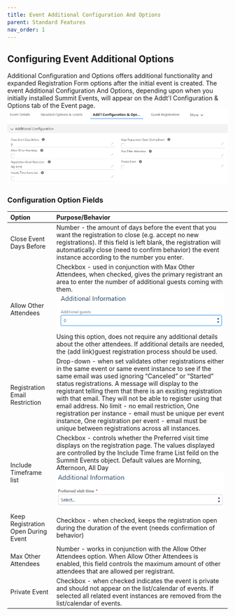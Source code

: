 ```yaml
---
title: Event Additional Configuration And Options
parent: Standard Features
nav_order: 1
---
```


## Configuring Event Additional Options
Additional Configuration and Options offers additional functionality and expanded Registration Form options after the initial event is created.  The event Additional Configuration And Options, depending upon when you initially installed Summit Events, will appear on the Addt'l Configuration & Options tab of the Event page.
![Add'l Config And Options Tab](images/EventAddConfigAndOptionsTab.PNG)


### Configuration Option Fields

| Option         | Purpose/Behavior |
| :---           | :---             |
| Close Event Days Before | Number - the amount of days before the event that you want the registration to close (e.g. accept no new registrations).  If this field is left blank, the registration will automatically close (need to confirm behavior) the event instance according to the number you enter. |
| Allow Other Attendees | Checkbox - used in conjunction with Max Other Attendees, when checked, gives the primary registrant an area to enter the number of additional guests coming with them. <br/> ![Add'l Guests Reg Screen](images/Addtl_Guests.png) <br/> Using this option, does not require any additional details about the other attendees.  If additional details are needed, the (add link)guest registration process should be used. |
| Registration Email Restriction | Drop-down - when set validates other registrations either in the same event  or same event instance to see if the same email was used ignoring “Canceled” or “Started” status registrations.  A message will display to the registrant telling them that there is an exsiting registration with that email.  They will not be able to register using that email address.  No limit - no email restriction,  One registration per instance - email must be unique per event instance, One registration per event - email must be unique between registrations across all instances. |
| Include Timeframe list | Checkbox - controls whether the Preferred visit time displays on the registration page.  The values displayed are controlled by the Include Time frame List feild on the Summit Events object.  Default values are Morning, Afternoon, All Day <br/> ![Timeframe List Image](images/Timeframe-List-Image.PNG) |
| Keep Registration Open During Event | Checkbox - when checked, keeps the registration open during the duration of the event (needs confirmation of behavior) |
| Max Other Attendees | Number - works in conjunction with the Allow Other Attendees option.  When Allow Other Attendees is enabled, this field controls the maximum amount of other attendees that are allowed per registrant. |
| Private Event | Checkbox - when checked indicates the event is private and should not appear on the list/calendar of events.  If selected all related event instances are removed from the list/calendar of events. |


